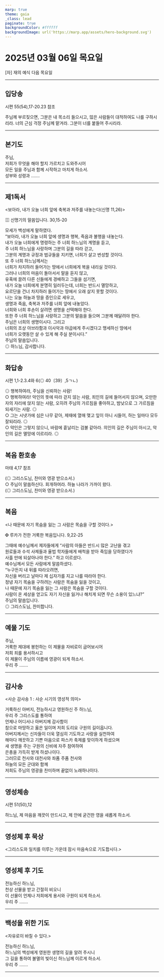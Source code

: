 ```yaml
---
marp: true
theme: gaia
_class: lead
paginate: true
backgroundColor: #ffffff
backgroundImage: url('https://marp.app/assets/hero-background.svg')
---
```


# 2025년 03월 06일 목요일

[자] 재의 예식 다음 목요일  




---

## 입당송

시편 55(54),17-20.23 참조

주님께 부르짖으면, 그분은 내 목소리 들으시고, 많은 사람들이 대적하여도 나를 구하시리라. 너의 근심 걱정 주님께 맡겨라. 그분이 너를 붙들어 주시리라.  
  


---

## 본기도

주님,  
저희가 무엇을 해야 할지 가르치고 도와주시어  
모든 일을 주님과 함께 시작하고 마치게 하소서.  
성부와 성령과 …….  
  


---

## 제1독서

<보아라, 내가 오늘 너희 앞에 축복과 저주를 내놓는다(신명 11,26)>

▥ 신명기의 말씀입니다. 30,15-20

모세가 백성에게 말하였다.  
“보아라, 내가 오늘 너희 앞에 생명과 행복, 죽음과 불행을 내놓는다.  
내가 오늘 너희에게 명령하는 주 너희 하느님의 계명을 듣고,  
주 너희 하느님을 사랑하며 그분의 길을 따라 걷고,  
그분의 계명과 규정과 법규들을 지키면, 너희가 살고 번성할 것이다.  
또 주 너희 하느님께서는  
너희가 차지하러 들어가는 땅에서 너희에게 복을 내리실 것이다.  
그러나 너희의 마음이 돌아서서 말을 듣지 않고,  
유혹에 끌려 다른 신들에게 경배하고 그들을 섬기면,  
내가 오늘 너희에게 분명히 일러두는데, 너희는 반드시 멸망하고,  
요르단을 건너 차지하러 들어가는 땅에서 오래 살지 못할 것이다.  
나는 오늘 하늘과 땅을 증인으로 세우고,  
생명과 죽음, 축복과 저주를 너희 앞에 내놓았다.  
너희와 너희 후손이 살려면 생명을 선택해야 한다.  
또한 주 너희 하느님을 사랑하고 그분의 말씀을 들으며 그분께 매달려야 한다.  
주님은 너희의 생명이시다. 그리고  
너희의 조상 아브라함과 이사악과 야곱에게 주시겠다고 맹세하신 땅에서  
너희가 오랫동안 살 수 있게 해 주실 분이시다.”  
주님의 말씀입니다.  
◎ 하느님, 감사합니다.  
  


---

## 화답송

시편 1,1-2.3.4와 6(◎ 40〔39〕,5ㄱㄴ)

◎ 행복하여라, 주님을 신뢰하는 사람!  
○ 행복하여라! 악인의 뜻에 따라 걷지 않는 사람, 죄인의 길에 들어서지 않으며, 오만한 자의 자리에 앉지 않는 사람, 오히려 주님의 가르침을 좋아하고, 밤낮으로 그 가르침을 되새기는 사람. ◎  
○ 그는 시냇가에 심은 나무 같아, 제때에 열매 맺고 잎이 아니 시들어, 하는 일마다 모두 잘되리라. ◎  
○ 악인은 그렇지 않으니, 바람에 흩날리는 검불 같아라. 의인의 길은 주님이 아시고, 악인의 길은 멸망에 이르리라. ◎  
  


---

## 복음 환호송

마태 4,17 참조

(◎ 그리스도님, 찬미와 영광 받으소서.)  
○ 주님이 말씀하신다. 회개하여라. 하늘 나라가 가까이 왔다.  
(◎ 그리스도님, 찬미와 영광 받으소서.)  
  


---

## 복음

<나 때문에 자기 목숨을 잃는 그 사람은 목숨을 구할 것이다.>

✠ 루카가 전한 거룩한 복음입니다. 9,22-25

그때에 예수님께서 제자들에게 “사람의 아들은 반드시 많은 고난을 겪고  
원로들과 수석 사제들과 율법 학자들에게 배척을 받아 죽임을 당하였다가  
사흘 만에 되살아나야 한다.” 하고 이르셨다.  
예수님께서 모든 사람에게 말씀하셨다.  
“누구든지 내 뒤를 따라오려면,  
자신을 버리고 날마다 제 십자가를 지고 나를 따라야 한다.  
정녕 자기 목숨을 구하려는 사람은 목숨을 잃을 것이고,  
나 때문에 자기 목숨을 잃는 그 사람은 목숨을 구할 것이다.  
사람이 온 세상을 얻고도 자기 자신을 잃거나 해치게 되면 무슨 소용이 있느냐?”  
주님의 말씀입니다.  
◎ 그리스도님, 찬미합니다.  
  


---

## 예물 기도

주님,  
거룩한 제대에 봉헌하는 이 제물을 자비로이 굽어보시어  
저희 죄를 용서하시고  
이 제물이 주님의 이름에 영광이 되게 하소서.  
우리 주 …….  
  


---

## 감사송

<사순 감사송 1 : 사순 시기의 영성적 의미>

거룩하신 아버지, 전능하시고 영원하신 주 하느님,  
우리 주 그리스도를 통하여  
언제나 어디서나 아버지께 감사함이  
참으로 마땅하고 옳은 일이며 저희 도리요 구원의 길이옵니다.  
아버지께서는 신자들이 더욱 열심히 기도하고 사랑을 실천하여  
해마다 깨끗하고 기쁜 마음으로 파스카 축제를 맞이하게 하셨으며  
새 생명을 주는 구원의 신비에 자주 참여하여  
은총을 가득히 받게 하셨나이다.  
그러므로 천사와 대천사와 좌품 주품 천사와  
하늘의 모든 군대와 함께  
저희도 주님의 영광을 찬미하며 끝없이 노래하나이다.  
  


---

## 영성체송

시편 51(50),12

하느님, 제 마음을 깨끗이 만드시고, 제 안에 굳건한 영을 새롭게 하소서.  
  


---

## 영성체 후 묵상

<그리스도와 일치를 이루는 가운데 잠시 마음속으로 기도합시다.>  


---

## 영성체 후 기도

전능하신 하느님,  
천상 선물을 받고 간절히 비오니  
이 선물이 언제나 저희에게 용서와 구원이 되게 하소서.  
우리 주 …….  
  


---

## 백성을 위한 기도

<자유로이 바칠 수 있다.>

전능하신 하느님,  
하느님의 백성에게 영원한 생명의 길을 알려 주시니  
그 길을 통하여 불멸의 빛이신 하느님께 이르게 하소서.  
우리 주 …….  
  


---